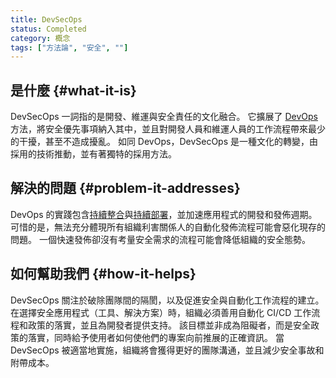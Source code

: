 ```yaml
---
title: DevSecOps
status: Completed
category: 概念
tags: ["方法論", "安全", ""]
---
```


## 是什麼 {#what-it-is}

DevSecOps 一詞指的是開發、維運與安全責任的文化融合。
它擴展了 [DevOps](/zh-tw/devops) 方法，將安全優先事項納入其中，並且對開發人員和維運人員的工作流程帶來最少的干擾，甚至不造成擾亂。
如同 DevOps，DevSecOps 是一種文化的轉變，由採用的技術推動，並有著獨特的採用方法。

## 解決的問題 {#problem-it-addresses}

DevOps 的實踐包含[持續整合](/zh-tw/continuous-integration)與[持續部署](/zh-tw/continuous-deployment)，並加速應用程式的開發和發佈週期。
可惜的是，無法充分體現所有組織利害關係人的自動化發佈流程可能會惡化現存的問題。
一個快速發佈卻沒有考量安全需求的流程可能會降低組織的安全態勢。

## 如何幫助我們 {#how-it-helps}

DevSecOps 關注於破除團隊間的隔閡，以及促進安全與自動化工作流程的建立。
在選擇安全應用程式（工具、解決方案）時，組織必須善用自動化 CI/CD 工作流程和政策的落實，並且為開發者提供支持。
該目標並非成為阻礙者，而是安全政策的落實，同時給予使用者如何使他們的專案向前推展的正確資訊。
當 DevSecOps 被適當地實施，組織將會獲得更好的團隊溝通，並且減少安全事故和附帶成本。
